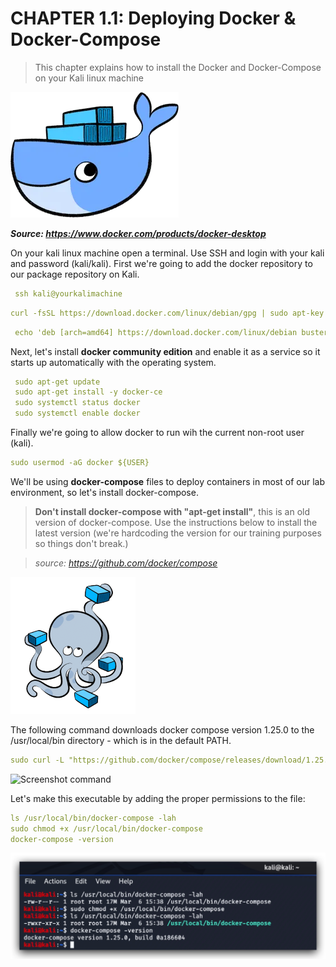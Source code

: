#   CHAPTER 1.1: Deploying Docker & Docker-Compose
>This chapter explains how to install the Docker and Docker-Compose on your Kali linux machine

![Screenshot command](./1.1/assets/01-docker.png)

***Source: https://www.docker.com/products/docker-desktop*** 

On your kali linux machine open a terminal. Use SSH and login with your kali and password (kali/kali). First we're going to add the docker repository to our package repository on Kali.

```yml
 ssh kali@yourkalimachine
 ```
 
 ```yml
 curl -fsSL https://download.docker.com/linux/debian/gpg | sudo apt-key add -
```

```yml
 echo 'deb [arch=amd64] https://download.docker.com/linux/debian buster stable' | sudo tee /etc/apt/sources.list.d/docker.list
 ```

Next, let's install **docker community edition** and enable it as a service so it starts up automatically with the operating system.

```yml
 sudo apt-get update
 sudo apt-get install -y docker-ce
 sudo systemctl status docker
 sudo systemctl enable docker
```

Finally we're going to allow docker to run wih the current non-root user (kali).

```yml
sudo usermod -aG docker ${USER}
```

We'll be using **docker-compose** files to deploy containers in most of our lab environment, so let's install docker-compose. 

> **Don't install docker-compose with "apt-get install"**, this is an old version of docker-compose. Use the instructions below to install the latest version (we're hardcoding the version for our training purposes so things don't break.) 

>*source: https://github.com/docker/compose*

![Screenshot command](./1.1/assets/01-docker-compose.png)

The following command downloads docker compose version 1.25.0 to the /usr/local/bin directory - which is in the default PATH.

```yml
sudo curl -L "https://github.com/docker/compose/releases/download/1.25.0/docker-compose-$(uname -s)-$(uname -m)" -o /usr/local/bin/docker-compose
```

![Screenshot command](./1.1/assets/01-docker-compose-download.jpg)

Let's make this executable by adding the proper permissions to the file:

```yml
ls /usr/local/bin/docker-compose -lah
sudo chmod +x /usr/local/bin/docker-compose
docker-compose -version
```
![Screenshot command](./1.1/assets/01-docker-compose-chmod.jpg)
